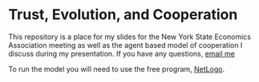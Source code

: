# Trust, Evolution, and Cooperation

This repository is a place for my slides for the New York State Economics
Association meeting as well as the agent based model of cooperation I discuss
during my presentation. If you have any questions, [email me](weberr@farmingdale.edu)


To run the model you will need to use the free program, 
[NetLogo](ttps://ccl.northwestern.edu/netlogo/download.shtml).
